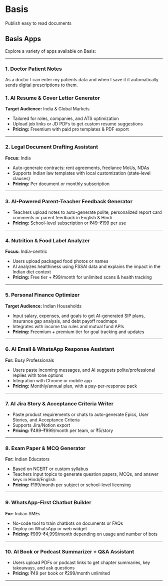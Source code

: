 # Basis

Publish easy to read documents

## Basis Apps

Explore a variety of apps available on Basis:

---

### 1. Doctor Patient Notes
As a doctor I can enter my patients data and when I save it it automatically sends digital prescriptions to them. 

### 1. **AI Resume & Cover Letter Generator**
**Target Audience:** India & Global Markets  
- Tailored for roles, companies, and ATS optimization  
- Upload job links or JD PDFs to get custom resume suggestions  
- **Pricing:** Freemium with paid pro templates & PDF export  

---

### 2. **Legal Document Drafting Assistant**
**Focus:** India  
- Auto-generate contracts: rent agreements, freelance MoUs, NDAs  
- Supports Indian law templates with local customization (state-level clauses)  
- **Pricing:** Per document or monthly subscription  

---

### 3. **AI-Powered Parent-Teacher Feedback Generator**
- Teachers upload notes to auto-generate polite, personalized report card comments or parent feedback in English & Hindi  
- **Pricing:** School-level subscription or ₹49–₹199 per use  

---

### 4. **Nutrition & Food Label Analyzer**
**Focus:** India-centric  
- Users upload packaged food photos or names  
- AI analyzes healthiness using FSSAI data and explains the impact in the Indian diet context  
- **Pricing:** Free tier + ₹99/month for unlimited scans & health tracking  

---

### 5. **Personal Finance Optimizer**
**Target Audience:** Indian Households  
- Input salary, expenses, and goals to get AI-generated SIP plans, insurance gap analysis, and debt payoff roadmaps  
- Integrates with income tax rules and mutual fund APIs  
- **Pricing:** Freemium + premium tier for goal tracking and updates  

---

### 6. **AI Email & WhatsApp Response Assistant**
**For:** Busy Professionals  
- Users paste incoming messages, and AI suggests polite/professional replies with tone options  
- Integration with Chrome or mobile app  
- **Pricing:** Monthly/annual plan, with a pay-per-response pack  

---

### 7. **AI Jira Story & Acceptance Criteria Writer**
- Paste product requirements or chats to auto-generate Epics, User Stories, and Acceptance Criteria  
- Supports Jira/Notion export  
- **Pricing:** ₹499–₹999/month per team, or ₹5/story  

---

### 8. **Exam Paper & MCQ Generator**
**For:** Indian Educators  
- Based on NCERT or custom syllabus  
- Teachers input topics to generate question papers, MCQs, and answer keys in Hindi/English  
- **Pricing:** ₹199/month per subject or school-level licensing  

---

### 9. **WhatsApp-First Chatbot Builder**
**For:** Indian SMEs  
- No-code tool to train chatbots on documents or FAQs  
- Deploy on WhatsApp or web widget  
- **Pricing:** ₹999–₹4,999/month depending on usage and number of bots  

---

### 10. **AI Book or Podcast Summarizer + Q&A Assistant**
- Users upload PDFs or podcast links to get chapter summaries, key takeaways, and ask questions  
- **Pricing:** ₹49 per book or ₹299/month unlimited  

---
